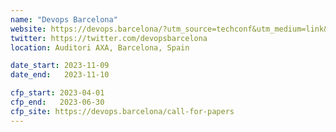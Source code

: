 ```yaml
---
name: "Devops Barcelona"
website: https://devops.barcelona/?utm_source=techconf&utm_medium=link&utm_campaign=devops-barcelona-2023&utm_id=devops-barcelona-2023
twitter: https://twitter.com/devopsbarcelona
location: Auditori AXA, Barcelona, Spain

date_start: 2023-11-09
date_end:   2023-11-10

cfp_start: 2023-04-01
cfp_end:   2023-06-30
cfp_site: https://devops.barcelona/call-for-papers
---
```

